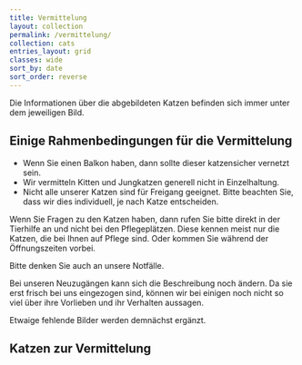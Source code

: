 ```yaml
---
title: Vermittelung
layout: collection
permalink: /vermittelung/
collection: cats
entries_layout: grid
classes: wide
sort_by: date
sort_order: reverse
---
```


Die Informationen über die abgebildeten Katzen befinden sich immer unter dem jeweiligen Bild.

## Einige Rahmenbedingungen für die Vermittelung
- Wenn Sie einen Balkon haben, dann sollte dieser katzensicher vernetzt sein.
- Wir vermitteln Kitten und Jungkatzen generell nicht in Einzelhaltung.
- Nicht alle unserer Katzen sind für Freigang geeignet. Bitte beachten Sie, dass wir dies individuell, je nach Katze entscheiden.

Wenn Sie Fragen zu den Katzen haben, dann rufen Sie bitte direkt in der Tierhilfe an und nicht bei den Pflegeplätzen. Diese kennen meist nur die Katzen, die bei Ihnen auf Pflege sind. Oder kommen Sie während der Öffnungszeiten vorbei.

Bitte denken Sie auch an unsere Notfälle.

Bei unseren Neuzugängen kann sich die Beschreibung noch ändern. Da sie erst frisch bei uns eingezogen sind, können wir bei einigen noch nicht so viel über ihre Vorlieben und ihr Verhalten aussagen.

Etwaige fehlende Bilder werden demnächst ergänzt.      

## Katzen zur Vermittelung